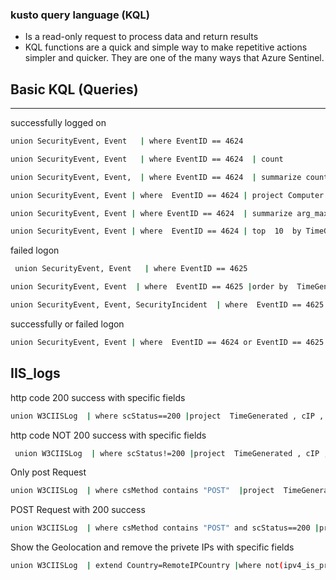 ### kusto query language (KQL)
- Is a read-only request to process data and return results
- KQL functions are a quick and simple way to make repetitive actions simpler and quicker. They are one of the many ways that Azure Sentinel. 

Basic KQL (Queries)
----
---
successfully logged on
```bash
union SecurityEvent, Event   | where EventID == 4624
 ``` 
 ```bash
 union SecurityEvent, Event   | where EventID == 4624  | count  
 ```
 ```bash
 union SecurityEvent, Event,  | where EventID == 4624  | summarize count() by AccountName, Computer 
 ```
 ```bash
 union SecurityEvent, Event | where  EventID == 4624 | project Computer , EventID 
 ```
 ```bash
 union SecurityEvent, Event | where EventID == 4624  | summarize arg_max(TimeGenerated, *) by Account. 
 ```
 ```bash
 union SecurityEvent, Event | where  EventID == 4624 | top  10  by TimeGenerated desc  
 ```
 failed logon
 ```bash
  union SecurityEvent, Event   | where EventID == 4625
 ```
 ```bash
 union SecurityEvent, Event  | where  EventID == 4625 |order by  TimeGenerated desc  | limit 10 
 ```
```bash
union SecurityEvent, Event, SecurityIncident  | where  EventID == 4625 |order by  TimeGenerated desc  | limit 10
````
successfully or failed logon
 ```bash
 union SecurityEvent, Event | where  EventID == 4624 or EventID == 4625  |project  EventID , Process ,  ProcessName , SubjectAccount
 ```
 IIS_logs 
 -----
 http code 200 success with specific fields
 ```bash
 union W3CIISLog  | where scStatus==200 |project  TimeGenerated , cIP , csMethod , csUriStem, csUriQuery , scStatus , TimeTaken , csUserAgent  
```
http code NOT 200 success with specific fields
```bash
 union W3CIISLog  | where scStatus!=200 |project  TimeGenerated , cIP , csMethod , csUriStem, csUriQuery , scStatus , TimeTaken , csUserAgent  
```
Only post Request
```bash 
union W3CIISLog  | where csMethod contains "POST"  |project  TimeGenerated , cIP , csMethod , csUriStem, csUriQuery , scStatus , TimeTaken , csUserAgent  
```
POST Request with 200 success
```bash
union W3CIISLog  | where csMethod contains "POST" and scStatus==200 |project  TimeGenerated , cIP , csMethod , csUriStem, csUriQuery , scStatus , TimeTaken , csUserAgent  
```
Show the Geolocation and remove the privete IPs with specific fields
```bash
union W3CIISLog  | extend Country=RemoteIPCountry |where not(ipv4_is_private(cIP)) |project  TimeGenerated,Country ,cIP , sIP , csUriStem,csUserName,csUriQuery,TimeTaken, csUserAgent
```










